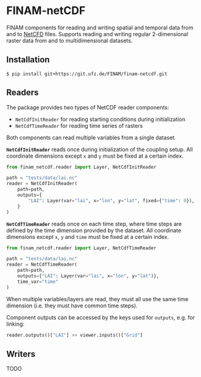 # FINAM-netCDF

FINAM components for reading and writing spatial and temporal data from and to [NetCFD](https://www.unidata.ucar.edu/software/netcdf/) files.
Supports reading and writing regular 2-dimensional raster data from and to multidimensional datasets.

## Installation

```shell
$ pip install git+https://git.ufz.de/FINAM/finam-netcdf.git
```

## Readers

The package provides two types of NetCDF reader components:

* `NetCdfInitReader` for reading starting conditions during initialization
* `NetCdfTimeReader` for reading time series of rasters

Both components can read multiple variables from a single dataset.

**`NetCdfInitReader`** reads once during initialization of the coupling setup.
All coordinate dimensions except `x` and `y` must be fixed at a certain index.

```python
from finam_netcdf.reader import Layer, NetCdfInitReader

path = "tests/data/lai.nc"
reader = NetCdfInitReader(
    path=path,
    outputs={
        "LAI": Layer(var="lai", x="lon", y="lat", fixed={"time": 0}),
    }
)
```

**`NetCdfTimeReader`** reads once on each time step, where time steps are defined by the time dimension provided by the dataset.
All coordinate dimensions except `x`, `y` and `time` must be fixed at a certain index.

```python
from finam_netcdf.reader import Layer, NetCdfTimeReader

path = "tests/data/lai.nc"
reader = NetCdfTimeReader(
    path=path, 
    outputs={"LAI": Layer(var="lai", x="lon", y="lat")},
    time_var="time"
)
```

When multiple variables/layers are read, they must all use the same time dimension (i.e. they must have common time steps).

Component outputs can be accessed by the keys used for `outputs`, e.g. for linking:

```python
reader.outputs()["LAI"] >> viewer.inputs()["Grid"]
```

## Writers

TODO
